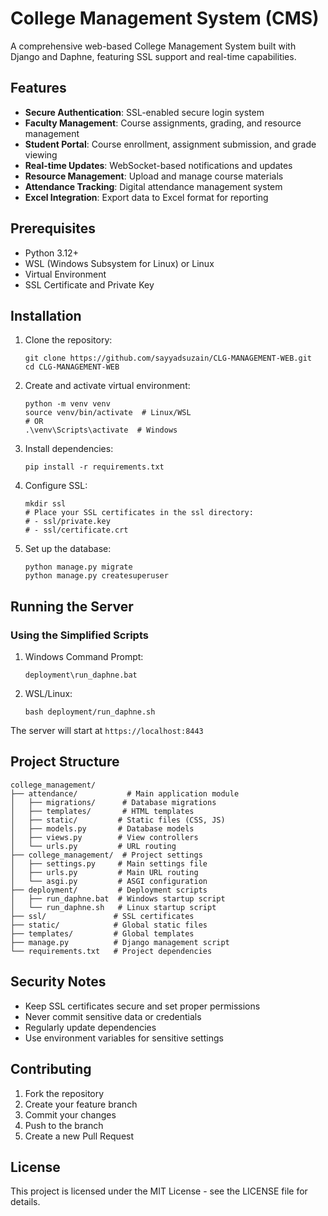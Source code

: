# College Management System (CMS)

A comprehensive web-based College Management System built with Django and Daphne, featuring SSL support and real-time capabilities.

## Features

- **Secure Authentication**: SSL-enabled secure login system
- **Faculty Management**: Course assignments, grading, and resource management
- **Student Portal**: Course enrollment, assignment submission, and grade viewing
- **Real-time Updates**: WebSocket-based notifications and updates
- **Resource Management**: Upload and manage course materials
- **Attendance Tracking**: Digital attendance management system
- **Excel Integration**: Export data to Excel format for reporting

## Prerequisites

- Python 3.12+
- WSL (Windows Subsystem for Linux) or Linux
- Virtual Environment
- SSL Certificate and Private Key

## Installation

1. Clone the repository:

   ```
   git clone https://github.com/sayyadsuzain/CLG-MANAGEMENT-WEB.git
   cd CLG-MANAGEMENT-WEB
   ```

2. Create and activate virtual environment:

   ```
   python -m venv venv
   source venv/bin/activate  # Linux/WSL
   # OR
   .\venv\Scripts\activate  # Windows
   ```

3. Install dependencies:

   ```
   pip install -r requirements.txt
   ```

4. Configure SSL:

   ```
   mkdir ssl
   # Place your SSL certificates in the ssl directory:
   # - ssl/private.key
   # - ssl/certificate.crt
   ```

5. Set up the database:

   ```
   python manage.py migrate
   python manage.py createsuperuser
   ```

## Running the Server

### Using the Simplified Scripts

1. Windows Command Prompt:

   ```
   deployment\run_daphne.bat
   ```

2. WSL/Linux:

   ```
   bash deployment/run_daphne.sh
   ```

The server will start at `https://localhost:8443`

## Project Structure

```
college_management/
├── attendance/           # Main application module
│   ├── migrations/      # Database migrations
│   ├── templates/       # HTML templates
│   ├── static/         # Static files (CSS, JS)
│   ├── models.py       # Database models
│   ├── views.py        # View controllers
│   └── urls.py         # URL routing
├── college_management/  # Project settings
│   ├── settings.py     # Main settings file
│   ├── urls.py         # Main URL routing
│   └── asgi.py         # ASGI configuration
├── deployment/         # Deployment scripts
│   ├── run_daphne.bat  # Windows startup script
│   └── run_daphne.sh   # Linux startup script
├── ssl/               # SSL certificates
├── static/            # Global static files
├── templates/         # Global templates
├── manage.py          # Django management script
└── requirements.txt   # Project dependencies
```

## Security Notes

- Keep SSL certificates secure and set proper permissions
- Never commit sensitive data or credentials
- Regularly update dependencies
- Use environment variables for sensitive settings

## Contributing

1. Fork the repository
2. Create your feature branch
3. Commit your changes
4. Push to the branch
5. Create a new Pull Request

## License

This project is licensed under the MIT License - see the LICENSE file for details.
